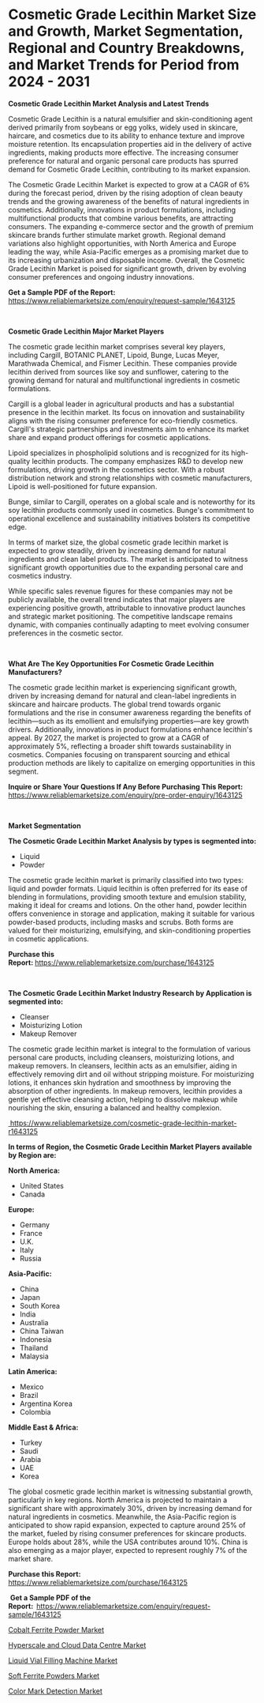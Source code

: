 <p><h1>Cosmetic Grade Lecithin Market Size and Growth, Market Segmentation, Regional and Country Breakdowns, and Market Trends for Period from 2024 -  2031</h1></p><p><strong>Cosmetic Grade Lecithin Market Analysis and Latest Trends</strong></p>
<p><p>Cosmetic Grade Lecithin is a natural emulsifier and skin-conditioning agent derived primarily from soybeans or egg yolks, widely used in skincare, haircare, and cosmetics due to its ability to enhance texture and improve moisture retention. Its encapsulation properties aid in the delivery of active ingredients, making products more effective. The increasing consumer preference for natural and organic personal care products has spurred demand for Cosmetic Grade Lecithin, contributing to its market expansion. </p><p>The Cosmetic Grade Lecithin Market is expected to grow at a CAGR of 6% during the forecast period, driven by the rising adoption of clean beauty trends and the growing awareness of the benefits of natural ingredients in cosmetics. Additionally, innovations in product formulations, including multifunctional products that combine various benefits, are attracting consumers. The expanding e-commerce sector and the growth of premium skincare brands further stimulate market growth. Regional demand variations also highlight opportunities, with North America and Europe leading the way, while Asia-Pacific emerges as a promising market due to its increasing urbanization and disposable income. Overall, the Cosmetic Grade Lecithin Market is poised for significant growth, driven by evolving consumer preferences and ongoing industry innovations.</p></p>
<p><strong>Get a Sample PDF of the Report:&nbsp;</strong> <a href="https://www.reliablemarketsize.com/enquiry/request-sample/1643125?utm_campaign=1131&utm_medium=2&utm_source=Github&utm_content=ia&utm_term=23102024&utm_id=cosmetic-grade-lecithin">https://www.reliablemarketsize.com/enquiry/request-sample/1643125</a></p>
<p>&nbsp;</p>
<p><strong>Cosmetic Grade Lecithin Major Market Players</strong></p>
<p><p>The cosmetic grade lecithin market comprises several key players, including Cargill, BOTANIC PLANET, Lipoid, Bunge, Lucas Meyer, Marathwada Chemical, and Fismer Lecithin. These companies provide lecithin derived from sources like soy and sunflower, catering to the growing demand for natural and multifunctional ingredients in cosmetic formulations.</p><p>Cargill is a global leader in agricultural products and has a substantial presence in the lecithin market. Its focus on innovation and sustainability aligns with the rising consumer preference for eco-friendly cosmetics. Cargill's strategic partnerships and investments aim to enhance its market share and expand product offerings for cosmetic applications.</p><p>Lipoid specializes in phospholipid solutions and is recognized for its high-quality lecithin products. The company emphasizes R&D to develop new formulations, driving growth in the cosmetics sector. With a robust distribution network and strong relationships with cosmetic manufacturers, Lipoid is well-positioned for future expansion.</p><p>Bunge, similar to Cargill, operates on a global scale and is noteworthy for its soy lecithin products commonly used in cosmetics. Bunge's commitment to operational excellence and sustainability initiatives bolsters its competitive edge.</p><p>In terms of market size, the global cosmetic grade lecithin market is expected to grow steadily, driven by increasing demand for natural ingredients and clean label products. The market is anticipated to witness significant growth opportunities due to the expanding personal care and cosmetics industry.</p><p>While specific sales revenue figures for these companies may not be publicly available, the overall trend indicates that major players are experiencing positive growth, attributable to innovative product launches and strategic market positioning. The competitive landscape remains dynamic, with companies continually adapting to meet evolving consumer preferences in the cosmetic sector.</p></p>
<p>&nbsp;</p>
<p><strong>What Are The Key Opportunities For Cosmetic Grade Lecithin Manufacturers?</strong></p>
<p><p>The cosmetic grade lecithin market is experiencing significant growth, driven by increasing demand for natural and clean-label ingredients in skincare and haircare products. The global trend towards organic formulations and the rise in consumer awareness regarding the benefits of lecithin—such as its emollient and emulsifying properties—are key growth drivers. Additionally, innovations in product formulations enhance lecithin's appeal. By 2027, the market is projected to grow at a CAGR of approximately 5%, reflecting a broader shift towards sustainability in cosmetics. Companies focusing on transparent sourcing and ethical production methods are likely to capitalize on emerging opportunities in this segment.</p></p>
<p><strong>Inquire or Share Your Questions If Any Before Purchasing This Report:</strong> <a href="https://www.reliablemarketsize.com/enquiry/pre-order-enquiry/1643125?utm_campaign=1131&utm_medium=2&utm_source=Github&utm_content=ia&utm_term=23102024&utm_id=cosmetic-grade-lecithin">https://www.reliablemarketsize.com/enquiry/pre-order-enquiry/1643125</a></p>
<p>&nbsp;</p>
<p><strong>Market Segmentation</strong></p>
<p><strong>The Cosmetic Grade Lecithin Market Analysis by types is segmented into:</strong></p>
<p><ul><li>Liquid</li><li>Powder</li></ul></p>
<p><p>The cosmetic grade lecithin market is primarily classified into two types: liquid and powder formats. Liquid lecithin is often preferred for its ease of blending in formulations, providing smooth texture and emulsion stability, making it ideal for creams and lotions. On the other hand, powder lecithin offers convenience in storage and application, making it suitable for various powder-based products, including masks and scrubs. Both forms are valued for their moisturizing, emulsifying, and skin-conditioning properties in cosmetic applications.</p></p>
<p><strong>Purchase this Report:&nbsp;</strong><a href="https://www.reliablemarketsize.com/purchase/1643125?utm_campaign=1131&utm_medium=2&utm_source=Github&utm_content=ia&utm_term=23102024&utm_id=cosmetic-grade-lecithin">https://www.reliablemarketsize.com/purchase/1643125</a></p>
<p>&nbsp;</p>
<p><strong>The Cosmetic Grade Lecithin Market Industry Research by Application is segmented into:</strong></p>
<p><ul><li>Cleanser</li><li>Moisturizing Lotion</li><li>Makeup Remover</li></ul></p>
<p><p>The cosmetic grade lecithin market is integral to the formulation of various personal care products, including cleansers, moisturizing lotions, and makeup removers. In cleansers, lecithin acts as an emulsifier, aiding in effectively removing dirt and oil without stripping moisture. For moisturizing lotions, it enhances skin hydration and smoothness by improving the absorption of other ingredients. In makeup removers, lecithin provides a gentle yet effective cleansing action, helping to dissolve makeup while nourishing the skin, ensuring a balanced and healthy complexion.</p></p>
<p><a href="https://www.reliablemarketsize.com/cosmetic-grade-lecithin-market-r1643125?utm_campaign=1131&utm_medium=2&utm_source=Github&utm_content=ia&utm_term=23102024&utm_id=cosmetic-grade-lecithin">&nbsp;https://www.reliablemarketsize.com/cosmetic-grade-lecithin-market-r1643125</a></p>
<p><strong>In terms of Region, the Cosmetic Grade Lecithin Market Players available by Region are:</strong></p>
<p>
    <p> <strong> North America: </strong>
        <ul>
            <li>United States</li>
            <li>Canada</li>
        </ul>
        </p> 
    <p> <strong> Europe: </strong>
        <ul>
            <li>Germany</li>
            <li>France</li>
            <li>U.K.</li>
            <li>Italy</li>
            <li>Russia</li>
        </ul>
        </p> 
    <p> <strong> Asia-Pacific: </strong>
        <ul>
            <li>China</li>
            <li>Japan</li>
            <li>South Korea</li>
            <li>India</li>
            <li>Australia</li>
            <li>China Taiwan</li>
            <li>Indonesia</li>
            <li>Thailand</li>
            <li>Malaysia</li>
        </ul>
        </p> 
    <p> <strong> Latin America: </strong>
        <ul>
            <li>Mexico</li>
            <li>Brazil</li>
            <li>Argentina Korea</li>
            <li>Colombia</li>
        </ul>
        </p> 
    <p> <strong> Middle East & Africa: </strong>
        <ul>
            <li>Turkey</li>
            <li>Saudi</li>
            <li>Arabia</li>
            <li>UAE</li>
            <li>Korea</li>
        </ul>
    </p>
    </p>
<p><p>The global cosmetic grade lecithin market is witnessing substantial growth, particularly in key regions. North America is projected to maintain a significant share with approximately 30%, driven by increasing demand for natural ingredients in cosmetics. Meanwhile, the Asia-Pacific region is anticipated to show rapid expansion, expected to capture around 25% of the market, fueled by rising consumer preferences for skincare products. Europe holds about 28%, while the USA contributes around 10%. China is also emerging as a major player, expected to represent roughly 7% of the market share.</p></p>
<p><strong>Purchase this Report: </strong><a href="https://www.reliablemarketsize.com/purchase/1643125?utm_campaign=1131&utm_medium=2&utm_source=Github&utm_content=ia&utm_term=23102024&utm_id=cosmetic-grade-lecithin">https://www.reliablemarketsize.com/purchase/1643125</a></p>
<p>&nbsp;<strong>Get a Sample PDF of the Report:&nbsp;&nbsp;</strong><a href="https://www.reliablemarketsize.com/enquiry/request-sample/1643125?utm_campaign=1131&utm_medium=2&utm_source=Github&utm_content=ia&utm_term=23102024&utm_id=cosmetic-grade-lecithin">https://www.reliablemarketsize.com/enquiry/request-sample/1643125</a></p>
<p><strong></strong></p>
<p><p><a href="https://github.com/cecilebbruhter/Market-Research-Report-List-1/blob/main/cobalt-ferrite-powder-market.md?utm_campaign=1131&utm_medium=2&utm_source=Github&utm_content=ia&utm_term=23102024&utm_id=cosmetic-grade-lecithin">Cobalt Ferrite Powder Market</a></p><p><a href="https://www.linkedin.com/pulse/hyperscale-cloud-data-centre-mosaic-piecing-together-global-mkomf?utm_campaign=1131&utm_medium=2&utm_source=Github&utm_content=ia&utm_term=23102024&utm_id=cosmetic-grade-lecithin">Hyperscale and Cloud Data Centre Market</a></p><p><a href="https://issuu.com/reportprime-2/docs/liquid-vial-filling-machine-market-_16c9c24118f11c?utm_campaign=1131&utm_medium=2&utm_source=Github&utm_content=ia&utm_term=23102024&utm_id=cosmetic-grade-lecithin">Liquid Vial Filling Machine Market</a></p><p><a href="https://github.com/doyeme32g/Market-Research-Report-List-1/blob/main/soft-ferrite-powders-market.md?utm_campaign=1131&utm_medium=2&utm_source=Github&utm_content=ia&utm_term=23102024&utm_id=cosmetic-grade-lecithin">Soft Ferrite Powders Market</a></p><p><a href="https://www.linkedin.com/pulse/color-mark-detection-market-overview-forecast-2024-2031-ldwxf?utm_campaign=1131&utm_medium=2&utm_source=Github&utm_content=ia&utm_term=23102024&utm_id=cosmetic-grade-lecithin">Color Mark Detection Market</a></p></p>